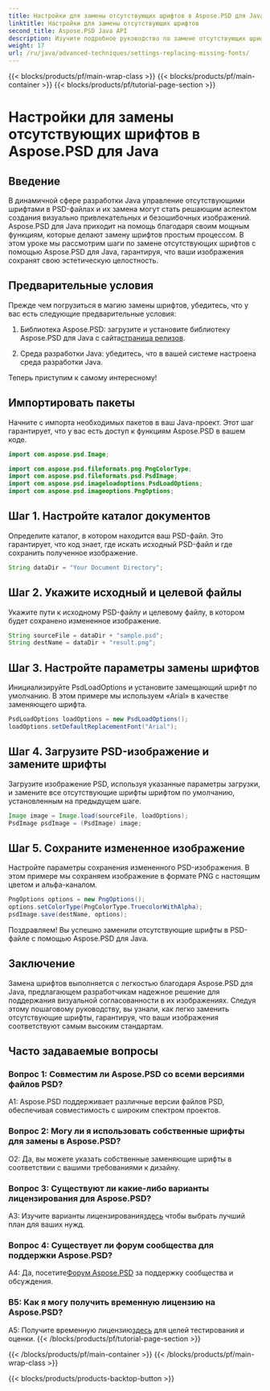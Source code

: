 ```yaml
---
title: Настройки для замены отсутствующих шрифтов в Aspose.PSD для Java
linktitle: Настройки для замены отсутствующих шрифтов
second_title: Aspose.PSD Java API
description: Изучите подробное руководство по замене отсутствующих шрифтов в Aspose.PSD для Java. Улучшите дизайн своего изображения с помощью удобного управления шрифтами.
weight: 17
url: /ru/java/advanced-techniques/settings-replacing-missing-fonts/
---
```


{{< blocks/products/pf/main-wrap-class >}}
{{< blocks/products/pf/main-container >}}
{{< blocks/products/pf/tutorial-page-section >}}

# Настройки для замены отсутствующих шрифтов в Aspose.PSD для Java

## Введение

В динамичной сфере разработки Java управление отсутствующими шрифтами в PSD-файлах и их замена могут стать решающим аспектом создания визуально привлекательных и безошибочных изображений. Aspose.PSD для Java приходит на помощь благодаря своим мощным функциям, которые делают замену шрифтов простым процессом. В этом уроке мы рассмотрим шаги по замене отсутствующих шрифтов с помощью Aspose.PSD для Java, гарантируя, что ваши изображения сохранят свою эстетическую целостность.

## Предварительные условия

Прежде чем погрузиться в магию замены шрифтов, убедитесь, что у вас есть следующие предварительные условия:

1.  Библиотека Aspose.PSD: загрузите и установите библиотеку Aspose.PSD для Java с сайта[страница релизов](https://releases.aspose.com/psd/java/).

2. Среда разработки Java: убедитесь, что в вашей системе настроена среда разработки Java.

Теперь приступим к самому интересному!

## Импортировать пакеты

Начните с импорта необходимых пакетов в ваш Java-проект. Этот шаг гарантирует, что у вас есть доступ к функциям Aspose.PSD в вашем коде.

```java
import com.aspose.psd.Image;

import com.aspose.psd.fileformats.png.PngColorType;
import com.aspose.psd.fileformats.psd.PsdImage;
import com.aspose.psd.imageloadoptions.PsdLoadOptions;
import com.aspose.psd.imageoptions.PngOptions;
```

## Шаг 1. Настройте каталог документов

Определите каталог, в котором находится ваш PSD-файл. Это гарантирует, что код знает, где искать исходный PSD-файл и где сохранить полученное изображение.

```java
String dataDir = "Your Document Directory";
```

## Шаг 2. Укажите исходный и целевой файлы

Укажите пути к исходному PSD-файлу и целевому файлу, в котором будет сохранено измененное изображение.

```java
String sourceFile = dataDir + "sample.psd";
String destName = dataDir + "result.png";
```

## Шаг 3. Настройте параметры замены шрифтов

Инициализируйте PsdLoadOptions и установите замещающий шрифт по умолчанию. В этом примере мы используем «Arial» в качестве заменяющего шрифта.

```java
PsdLoadOptions loadOptions = new PsdLoadOptions();
loadOptions.setDefaultReplacementFont("Arial");
```

## Шаг 4. Загрузите PSD-изображение и замените шрифты

Загрузите изображение PSD, используя указанные параметры загрузки, и замените все отсутствующие шрифты шрифтом по умолчанию, установленным на предыдущем шаге.

```java
Image image = Image.load(sourceFile, loadOptions);
PsdImage psdImage = (PsdImage) image;
```

## Шаг 5. Сохраните измененное изображение

Настройте параметры сохранения измененного PSD-изображения. В этом примере мы сохраняем изображение в формате PNG с настоящим цветом и альфа-каналом.

```java
PngOptions options = new PngOptions();
options.setColorType(PngColorType.TruecolorWithAlpha);
psdImage.save(destName, options);
```

Поздравляем! Вы успешно заменили отсутствующие шрифты в PSD-файле с помощью Aspose.PSD для Java.

## Заключение

Замена шрифтов выполняется с легкостью благодаря Aspose.PSD для Java, предлагающем разработчикам надежное решение для поддержания визуальной согласованности в их изображениях. Следуя этому пошаговому руководству, вы узнали, как легко заменить отсутствующие шрифты, гарантируя, что ваши изображения соответствуют самым высоким стандартам.

## Часто задаваемые вопросы

### Вопрос 1: Совместим ли Aspose.PSD со всеми версиями файлов PSD?

A1: Aspose.PSD поддерживает различные версии файлов PSD, обеспечивая совместимость с широким спектром проектов.

### Вопрос 2: Могу ли я использовать собственные шрифты для замены в Aspose.PSD?

О2: Да, вы можете указать собственные заменяющие шрифты в соответствии с вашими требованиями к дизайну.

### Вопрос 3: Существуют ли какие-либо варианты лицензирования для Aspose.PSD?

 A3: Изучите варианты лицензирования[здесь](https://purchase.aspose.com/buy) чтобы выбрать лучший план для ваших нужд.

### Вопрос 4: Существует ли форум сообщества для поддержки Aspose.PSD?

 A4: Да, посетите[Форум Aspose.PSD](https://forum.aspose.com/c/psd/34) за поддержку сообщества и обсуждения.

### В5: Как я могу получить временную лицензию на Aspose.PSD?

 A5: Получите временную лицензию[здесь](https://purchase.aspose.com/temporary-license/) для целей тестирования и оценки.
{{< /blocks/products/pf/tutorial-page-section >}}

{{< /blocks/products/pf/main-container >}}
{{< /blocks/products/pf/main-wrap-class >}}

{{< blocks/products/products-backtop-button >}}
